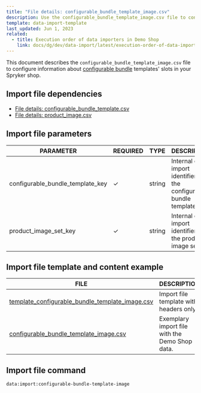 ```yaml
---
title: "File details: configurable_bundle_template_image.csv"
description: Use the configurable_bundle_template_image.csv file to configure information about configurable bundle templates' slots in your Spryker shop.
template: data-import-template
last_updated: Jun 1, 2023
related:
  - title: Execution order of data importers in Demo Shop
    link: docs/dg/dev/data-import/latest/execution-order-of-data-importers.html
---
```


This document describes the `configurable_bundle_template_image.csv` file to configure information about [configurable bundle](/docs/pbc/all/product-information-management/latest/base-shop/feature-overviews/configurable-bundle-feature-overview.html) templates' slots in your Spryker shop.

## Import file dependencies

- [File details: configurable_bundle_template.csv](/docs/pbc/all/product-information-management/latest/base-shop/import-and-export-data/file-details-configurable-bundle-template.csv.html)
- [File details: product_image.csv](/docs/pbc/all/product-information-management/latest/base-shop/import-and-export-data/products-data-import/import-file-details-product-image.csv.html)

## Import file parameters

| PARAMETER                                | REQUIRED | TYPE | DESCRIPTION                                          |
| ---------------------------------------- | -------- | ---- | ---------------------------------------------------- |
| configurable_bundle_template_key | &check; | string | Internal data import identifier for the configurable bundle template. |
| product_image_set_key            | &check; | string | Internal data import identifier for the product image set. |

## Import file template and content example

| FILE | DESCRIPTION |
|---|---|
| [template_configurable_bundle_template_image.csv](https://spryker.s3.eu-central-1.amazonaws.com/docs/pbc/all/product-information-management/base-shop/import-and-export-data/file-details-configurable-bundle-template-image.csv.md/template_configurable_bundle_template_image.csv)| Import file template with headers only. |
| [configurable_bundle_template_image.csv](https://spryker.s3.eu-central-1.amazonaws.com/docs/pbc/all/product-information-management/base-shop/import-and-export-data/file-details-configurable-bundle-template-image.csv.md/configurable_bundle_template_image.csv) | Exemplary import file with the Demo Shop data. |


## Import file command

```bash
data:import:configurable-bundle-template-image
```